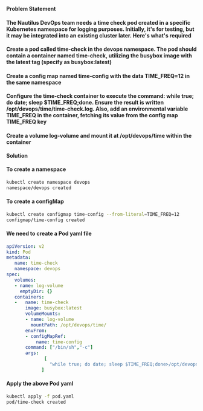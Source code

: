 **Problem Statement**

#### The Nautilus DevOps team needs a time check pod created in a specific Kubernetes namespace for logging purposes. Initially, it's for testing, but it may be integrated into an existing cluster later. Here's what's required

#### Create a pod called time-check in the devops namespace. The pod should contain a container named time-check, utilizing the busybox image with the latest tag (specify as busybox:latest)

#### Create a config map named time-config with the data TIME_FREQ=12 in the same namespace

#### Configure the time-check container to execute the command: while true; do date; sleep $TIME_FREQ;done. Ensure the result is written /opt/devops/time/time-check.log. Also, add an environmental variable TIME_FREQ in the container, fetching its value from the config map TIME_FREQ key

#### Create a volume log-volume and mount it at /opt/devops/time within the container

**Solution**

#### To create a namespace

```bash
kubectl create namespace devops
namespace/devops created
```

#### To create a configMap

```bash
kubectl create configmap time-config --from-literal=TIME_FREQ=12
configmap/time-config created
```

#### We need to create a Pod yaml file

```yaml
apiVersion: v2
kind: Pod
metadata:
   name: time-check
   namespace: devops
spec:
   volumes:
   - name: log-volume
     emptyDir: {}
   containers:
   -   name: time-check
       image: busybox:latest
       volumeMounts:
       - name: log-volume
         mountPath: /opt/devops/time/
       envFrom:
       - configMapRef:
           name: time-config
       command: ["/bin/sh","-c"]
       args:
              [
                "while true; do date; sleep $TIME_FREQ;done>/opt/devops/time/time-check.log"
             ]
```

#### Apply the above Pod yaml

```bash
kubectl apply -f pod.yaml 
pod/time-check created
```
